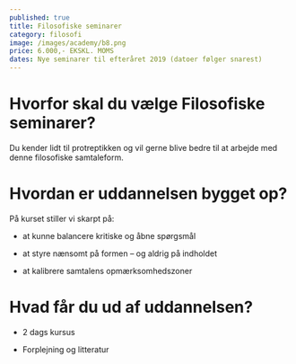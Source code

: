 ```yaml
---
published: true
title: Filosofiske seminarer
category: filosofi
image: /images/academy/b8.png
price: 6.000,- EKSKL. MOMS
dates: Nye seminarer til efteråret 2019 (datoer følger snarest) 
---
```


# Hvorfor skal du vælge Filosofiske seminarer?

Du kender lidt til protreptikken og vil gerne blive bedre til at arbejde med denne filosofiske samtaleform. 

# Hvordan er uddannelsen bygget op?

På kurset stiller vi skarpt på: 

- at kunne balancere kritiske og åbne spørgsmål 

- at styre nænsomt på formen – og aldrig på indholdet 

- at kalibrere samtalens opmærksomhedszoner 

# Hvad får du ud af uddannelsen?

- 2 dags kursus 

- Forplejning og litteratur 